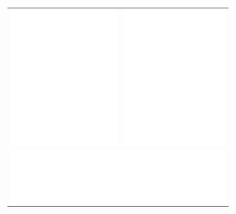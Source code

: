 <div align="center">
  <table>
    <tr>
      <td>
        <img src="./svg/metrics.column-1.svg" alt="column-1" />
      </td>
      <td>
        <img src="./svg/metrics.column-2.svg" alt="column-2" />
      </td>
    </tr>
    <tr>
      <td colspan="2">
        <img src="./svg/metrics.languages.svg" alt="languages" />
      </td>
    </tr>
  </table>
</div>
